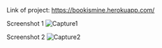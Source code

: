 Link of project: https://bookismine.herokuapp.com/ 

Screenshot 1
![Capture1](https://user-images.githubusercontent.com/58501537/199905607-66f7187c-072f-4996-b573-eb8f8c665b63.PNG)


Screenshot 2
![Capture2](https://user-images.githubusercontent.com/58501537/199905657-4d8940ac-8c66-4149-bb97-b9cae1f8afb6.PNG)

